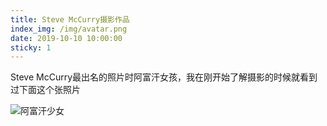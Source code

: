 ```yaml
---
title: Steve McCurry摄影作品
index_img: /img/avatar.png
date: 2019-10-10 10:00:00
sticky: 1
---
```


Steve McCurry最出名的照片时阿富汗女孩，我在刚开始了解摄影的时候就看到过下面这个张照片

![阿富汗少女](/img/avatar.png  "阿富汗少女")

